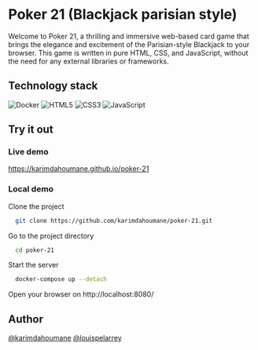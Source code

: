 # Poker 21 (Blackjack parisian style)

Welcome to Poker 21, a thrilling and immersive web-based card game that brings the elegance and excitement of the Parisian-style Blackjack to your browser. This game is written in pure HTML, CSS, and JavaScript, without the need for any external libraries or frameworks.

## Technology stack

![Docker](https://img.shields.io/badge/docker-%230db7ed.svg?style=for-the-badge&logo=docker&logoColor=white)
![HTML5](https://img.shields.io/badge/html5-%23E34F26.svg?style=for-the-badge&logo=html5&logoColor=white)
![CSS3](https://img.shields.io/badge/css3-%231572B6.svg?style=for-the-badge&logo=css3&logoColor=white)
![JavaScript](https://img.shields.io/badge/javascript-%23323330.svg?style=for-the-badge&logo=javascript&logoColor=%23F7DF1E)


## Try it out

### Live demo

https://karimdahoumane.github.io/poker-21

### Local demo

Clone the project

```bash
  git clone https://github.com/karimdahoumane/poker-21.git
```

Go to the project directory

```bash
  cd poker-21
```

Start the server

```bash
  docker-compose up --detach
```

Open your browser on http://localhost:8080/

## Author

[@karimdahoumane](https://github.com/karimdahoumane)
[@louispelarrey](https://github.com/louispelarrey)
